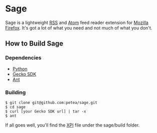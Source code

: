 Sage
====

Sage is a lightweight [RSS][rss] and [Atom][atom] feed reader extension for [Mozilla Firefox][firefox]. It's got a lot of what you need and not much of what you don't.


How to Build Sage
-----------------

### Dependencies

* [Python][python]
* [Gecko SDK][gecko]
* [Ant][ant]

### Building

    $ git clone git@github.com:petea/sage.git
    $ cd sage
    $ curl [your Gecko SDK url] | tar -x
    $ ant

If all goes well, you'll find the [XPI][xpi] file under the sage/build folder.


[rss]: http://en.wikipedia.org/wiki/RSS
[atom]: http://en.wikipedia.org/wiki/Atom_(standard)
[firefox]: http://www.mozilla.com/firefox/
[python]: http://www.python.org
[gecko]: https://developer.mozilla.org/en/Gecko_SDK
[ant]: http://ant.apache.org
[xpi]: https://developer.mozilla.org/en/XPI